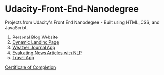 # Udacity-Front-End-Nanodegree
Projects from Udacity's Front End Nanodegree - Built using HTML, CSS, and JavaScript.

1. [Personal Blog Website](https://github.com/theauk/Udacity-Front-End-Nanodegree/tree/master/Project%201%20-%20Personal%20Blog%20Website)
2. [Dynamic Landing Page](https://github.com/theauk/Udacity-Front-End-Nanodegree/tree/master/Project%202%20-%20Dynamic%20Landing%20Page)
3. [Weather Journal App](https://github.com/theauk/Udacity-Front-End-Nanodegree/tree/master/Project%203%20-%20Weather%20Journal%20App)
4. [Evaluating News Articles with NLP](https://github.com/theauk/Udacity-Front-End-Nanodegree/tree/master/Project%204%20-%20Evaluate%20News%20Article%20with%20NLP)
5. [Travel App](https://github.com/theauk/Udacity-Front-End-Nanodegree/tree/master/Project%205%20-%20Travel%20App)

<a href="https://confirm.udacity.com/LK2TKS27" target="_blank">Certificate of Completion</a>
